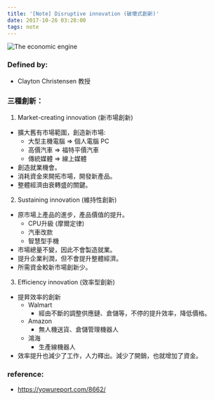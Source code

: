 ```yaml
---
title: '[Note] Disruptive innovation (破壞式創新)'
date: 2017-10-26 03:28:00
tags: note
---
```


![The economic engine](imgs/economic_engine.jpg)
### Defined by:
* Clayton Christensen 教授

### 三種創新：
1. Market-creating innovation (新市場創新)
  * 擴大舊有市場範圍，創造新市場: 
    * 大型主機電腦 => 個人電腦 PC
    * 高價汽車 => 福特平價汽車
    * 傳統媒體 => 線上媒體
  * 創造就業機會。
  * 消耗資金來開拓市場，開發新產品。
  * 整體經濟由衰轉盛的關鍵。
2. Sustaining innovation (維持性創新)
  * 原市場上產品的進步，產品價值的提升。
    * CPU升級 (摩爾定律)
    * 汽車改款
    * 智慧型手機
  * 市場總量不變，因此不會製造就業。
  * 提升企業利潤，但不會提升整體經濟。
  * 所需資金較新市場創新少。
3. Efficiency innovation (效率型創新)
  * 提昇效率的創新
    * Walmart
      * 經由不斷的調整供應鏈、倉儲等，不停的提升效率，降低價格。
    * Amazon
      * 無人機送貨、倉儲管理機器人
    * 鴻海
      * 生產線機器人
  * 效率提升也減少了工作，人力釋出。減少了開銷，也就增加了資金。

### reference:
* https://yowureport.com/8662/
